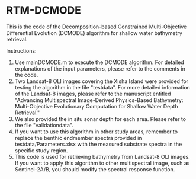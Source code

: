 # RTM-DCMODE
This is the code of the Decomposition-based Constrained Multi-Objective Differential Evolution (DCMODE) algorithm for shallow water bathymetry retrieval.

Instructions:

1. Use mainDCMODE.m to execute the DCMODE algorithm. For detailed explanations of the input parameters, please refer to the comments in the code.
2. Two Landsat-8 OLI images covering the Xisha Island were provided for testing the algorithm in the file "testdata". For more detailed information of the Landsat-8 images, please refer to the manuscript entitled "Advancing Multispectral Image-Derived Physics-Based Bathymetry: Multi-Objective Evolutionary Computation for Shallow Water Depth Retrieval."
3. We also provided the in situ sonar depth for each area. Please refer to the file "validationdata".
4. If you want to use this algorithm in other study areas, remember to replace the benthic endmember spectra provided in testdata/Parameters.xlsx with the measured substrate spectra in the specific study region.
5. This code is used for retrieving bathymetry from Landsat-8 OLI images. If you want to apply this algorithm to other multispectral image, such as Sentinel-2A/B, you should modify the spectral response function.
